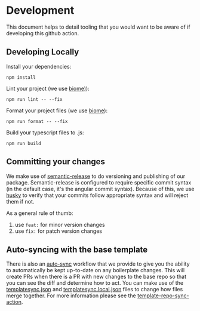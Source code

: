 # Development

This document helps to detail tooling that you would want to be aware of if developing this github action.

## Developing Locally

Install your dependencies:

```shell
npm install
```

Lint your project (we use [biome)](https://biomejs.dev/guides/getting-started/)):

```shell
npm run lint -- --fix
```

Format your project files (we use [biome](https://biomejs.dev/guides/getting-started/)):

```shell
npm run format -- --fix
```

Build your typescript files to .js:

```shell
npm run build
```

## Committing your changes

We make use of [semantic-release](https://github.com/semantic-release/semantic-release) to do versioning and publishing of our package.
Semantic-release is configured to require specific commit syntax (in the default case, it's the angular commit syntax). Because of this, we
use [husky](https://typicode.github.io/husky/) to verify that your commits follow appropriate syntax and will reject them if not.

As a general rule of thumb:

1. use `feat:` for minor version changes
2. use `fix:` for patch version changes

## Auto-syncing with the base template

There is also an [auto-sync](./.github/workflows/auto-sync.yaml) workflow that we provide to give you the ability to automatically be kept up-to-date
on any boilerplate changes. This will create PRs when there is a PR with new changes to the base repo so that you can see the diff and determine how
to act. You can make use of the [templatesync.json](./templatesync.json) and [templatesync.local.json](./templatesync.local.json) files to change how
files merge together. For more information please see the [template-repo-sync-action](https://github.com/HanseltimeIndustries/template-repo-sync-action).
